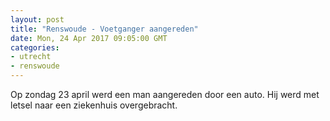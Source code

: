 ```yaml
---
layout: post
title: "Renswoude - Voetganger aangereden"
date: Mon, 24 Apr 2017 09:05:00 GMT
categories: 
- utrecht 
- renswoude 
---
```


Op zondag 23 april werd een man aangereden door een auto. Hij werd met letsel naar een ziekenhuis overgebracht.
